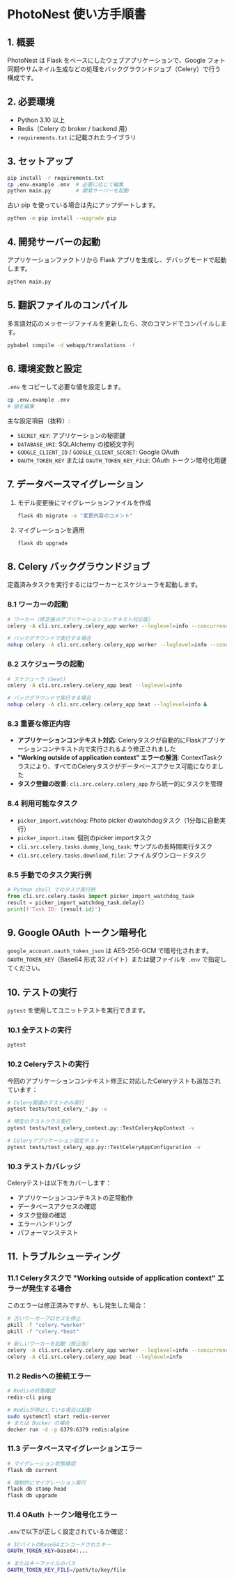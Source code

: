 # PhotoNest 使い方手順書

## 1. 概要
PhotoNest は Flask をベースにしたウェブアプリケーションで、Google フォト同期やサムネイル生成などの処理をバックグラウンドジョブ（Celery）で行う構成です。

## 2. 必要環境
- Python 3.10 以上
- Redis（Celery の broker / backend 用）
- `requirements.txt` に記載されたライブラリ

## 3. セットアップ
```bash
pip install -r requirements.txt
cp .env.example .env  # 必要に応じて編集
python main.py        # 開発サーバーを起動
```

古い pip を使っている場合は先にアップデートします。
```bash
python -m pip install --upgrade pip
```

## 4. 開発サーバーの起動
アプリケーションファクトリから Flask アプリを生成し、デバッグモードで起動します。
```bash
python main.py
```

## 5. 翻訳ファイルのコンパイル
多言語対応のメッセージファイルを更新したら、次のコマンドでコンパイルします。
```bash
pybabel compile -d webapp/translations -f
```

## 6. 環境変数と設定
`.env` をコピーして必要な値を設定します。
```bash
cp .env.example .env
# 値を編集
```
主な設定項目（抜粋）:
- `SECRET_KEY`: アプリケーションの秘密鍵
- `DATABASE_URI`: SQLAlchemy の接続文字列
- `GOOGLE_CLIENT_ID` / `GOOGLE_CLIENT_SECRET`: Google OAuth
- `OAUTH_TOKEN_KEY` または `OAUTH_TOKEN_KEY_FILE`: OAuth トークン暗号化用鍵

## 7. データベースマイグレーション
1. モデル変更後にマイグレーションファイルを作成  
   ```bash
   flask db migrate -m "変更内容のコメント"
   ```
2. マイグレーションを適用  
   ```bash
   flask db upgrade
   ```

## 8. Celery バックグラウンドジョブ
定義済みタスクを実行するにはワーカーとスケジューラを起動します。

### 8.1 ワーカーの起動
```bash
# ワーカー（修正後のアプリケーションコンテキスト対応版）
celery -A cli.src.celery.celery_app worker --loglevel=info --concurrency=2

# バックグラウンドで実行する場合
nohup celery -A cli.src.celery.celery_app worker --loglevel=info --concurrency=2 &
```

### 8.2 スケジューラの起動
```bash
# スケジューラ (beat)
celery -A cli.src.celery.celery_app beat --loglevel=info

# バックグラウンドで実行する場合
nohup celery -A cli.src.celery.celery_app beat --loglevel=info &
```

### 8.3 重要な修正内容
- **アプリケーションコンテキスト対応**: Celeryタスクが自動的にFlaskアプリケーションコンテキスト内で実行されるよう修正されました
- **"Working outside of application context" エラーの解消**: ContextTaskクラスにより、すべてのCeleryタスクがデータベースアクセス可能になりました
- **タスク登録の改善**: `cli.src.celery.celery_app` から統一的にタスクを管理

### 8.4 利用可能なタスク
- `picker_import.watchdog`: Photo picker のwatchdogタスク（1分毎に自動実行）
- `picker_import.item`: 個別のpicker importタスク
- `cli.src.celery.tasks.dummy_long_task`: サンプルの長時間実行タスク
- `cli.src.celery.tasks.download_file`: ファイルダウンロードタスク

### 8.5 手動でのタスク実行例
```python
# Python shell でのタスク実行例
from cli.src.celery.tasks import picker_import_watchdog_task
result = picker_import_watchdog_task.delay()
print(f'Task ID: {result.id}')
```

## 9. Google OAuth トークン暗号化
`google_account.oauth_token_json` は AES-256-GCM で暗号化されます。`OAUTH_TOKEN_KEY`（Base64 形式 32 バイト）または鍵ファイルを `.env` で指定してください。

## 10. テストの実行
`pytest` を使用してユニットテストを実行できます。

### 10.1 全テストの実行
```bash
pytest
```

### 10.2 Celeryテストの実行
今回のアプリケーションコンテキスト修正に対応したCeleryテストも追加されています：
```bash
# Celery関連のテストのみ実行
pytest tests/test_celery_*.py -v

# 特定のテストクラス実行
pytest tests/test_celery_context.py::TestCeleryAppContext -v

# Celeryアプリケーション設定テスト
pytest tests/test_celery_app.py::TestCeleryAppConfiguration -v
```

### 10.3 テストカバレッジ
Celeryテストは以下をカバーします：
- アプリケーションコンテキストの正常動作
- データベースアクセスの確認  
- タスク登録の確認
- エラーハンドリング
- パフォーマンステスト

## 11. トラブルシューティング

### 11.1 Celeryタスクで "Working outside of application context" エラーが発生する場合
このエラーは修正済みですが、もし発生した場合：
```bash
# 古いワーカープロセスを停止
pkill -f "celery.*worker"
pkill -f "celery.*beat"

# 新しいワーカーを起動（修正版）
celery -A cli.src.celery.celery_app worker --loglevel=info --concurrency=2
celery -A cli.src.celery.celery_app beat --loglevel=info
```

### 11.2 Redisへの接続エラー
```bash
# Redisの状態確認
redis-cli ping

# Redisが停止している場合は起動
sudo systemctl start redis-server
# または Docker の場合
docker run -d -p 6379:6379 redis:alpine
```

### 11.3 データベースマイグレーションエラー
```bash
# マイグレーション状態確認
flask db current

# 強制的にマイグレーション実行
flask db stamp head
flask db upgrade
```

### 11.4 OAuth トークン暗号化エラー
`.env`で以下が正しく設定されているか確認：
```bash
# 32バイトのBase64エンコードされたキー
OAUTH_TOKEN_KEY=base64:...

# またはキーファイルのパス
OAUTH_TOKEN_KEY_FILE=/path/to/key/file
```
